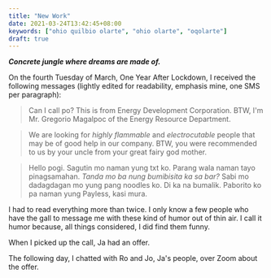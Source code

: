 ```yaml
---
title: "New Work"
date: 2021-03-24T13:42:45+08:00
keywords: ["ohio quilbio olarte", "ohio olarte", "oqolarte"]
draft: true
---
```

**_Concrete jungle where dreams are made of._**

On the fourth Tuesday of March, One Year After Lockdown, I received the following messages (lightly edited for readability, emphasis mine, one SMS per paragraph):

> Can I call po? This is from Energy Development Corporation.
BTW, I'm Mr. Gregorio Magalpoc of the Energy Resource Department.

> We are looking for *highly flammable* and *electrocutable* people that may be of good help in our company. 
BTW, you were recommended to us by your uncle from your great fairy god mother.

> Hello pogi.
Sagutin mo naman yung txt ko.
Parang wala naman tayo pinagsamahan.
*Tanda mo ba nung bumibisita ka sa bar?*
Sabi mo dadagdagan mo yung pang noodles ko.
Di ka na bumalik.
Paborito ko pa naman yung Payless, kasi mura.

I had to read everything more than twice.
I only know a few people who have the gall to message me with these kind of humor out of thin air.
I call it humor because, all things considered, I did find them funny.

When I picked up the call, Ja had an offer.

The following day, I chatted with Ro and Jo, Ja's people, over Zoom about the offer.
